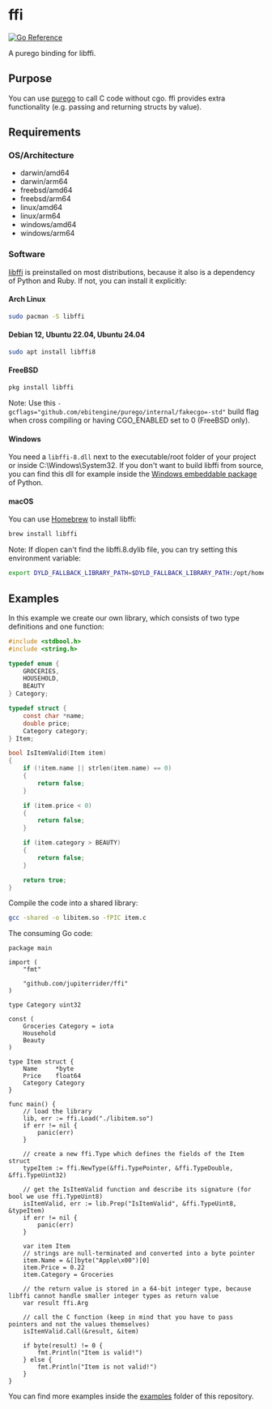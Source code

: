 # ffi
[![Go Reference](https://pkg.go.dev/badge/github.com/jupiterrider/ffi.svg)](https://pkg.go.dev/github.com/jupiterrider/ffi)

A purego binding for libffi.

## Purpose
You can use [purego](https://github.com/ebitengine/purego) to call C code without cgo. ffi provides extra functionality (e.g. passing and returning structs by value).

## Requirements
### OS/Architecture
- darwin/amd64
- darwin/arm64
- freebsd/amd64
- freebsd/arm64
- linux/amd64
- linux/arm64
- windows/amd64
- windows/arm64

### Software
[libffi](https://github.com/libffi/libffi) is preinstalled on most distributions, because it also is a dependency of Python and Ruby. If not, you can install it explicitly:

#### Arch Linux
```sh
sudo pacman -S libffi
```

#### Debian 12, Ubuntu 22.04, Ubuntu 24.04
```sh
sudo apt install libffi8
```

#### FreeBSD
```sh
pkg install libffi
```
Note: Use this `-gcflags="github.com/ebitengine/purego/internal/fakecgo=-std"` build flag when cross compiling or having CGO_ENABLED set to 0 (FreeBSD only).

#### Windows
You need a `libffi-8.dll` next to the executable/root folder of your project or inside C:\Windows\System32. If you don't want to build libffi from source, you can find this dll for example inside the [Windows embeddable package](https://www.python.org/downloads/windows/) of Python.

#### macOS
You can use [Homebrew](https://brew.sh/) to install libffi:
```sh
brew install libffi
```
Note: If dlopen can't find the libffi.8.dylib file, you can try setting this environment variable:
```sh
export DYLD_FALLBACK_LIBRARY_PATH=$DYLD_FALLBACK_LIBRARY_PATH:/opt/homebrew/opt/libffi/lib
```

## Examples
In this example we create our own library, which consists of two type definitions and one function:

```c
#include <stdbool.h>
#include <string.h>

typedef enum {
    GROCERIES,
    HOUSEHOLD,
    BEAUTY
} Category;

typedef struct {
    const char *name;
    double price;
    Category category;
} Item;

bool IsItemValid(Item item)
{
    if (!item.name || strlen(item.name) == 0)
    {
        return false;
    }

    if (item.price < 0)
    {
        return false;
    }

    if (item.category > BEAUTY)
    {
        return false;
    }

    return true;
}
```

Compile the code into a shared library:

```sh
gcc -shared -o libitem.so -fPIC item.c
```

The consuming Go code:

```golang
package main

import (
	"fmt"

	"github.com/jupiterrider/ffi"
)

type Category uint32

const (
	Groceries Category = iota
	Household
	Beauty
)

type Item struct {
	Name     *byte
	Price    float64
	Category Category
}

func main() {
	// load the library
	lib, err := ffi.Load("./libitem.so")
	if err != nil {
		panic(err)
	}

	// create a new ffi.Type which defines the fields of the Item struct
	typeItem := ffi.NewType(&ffi.TypePointer, &ffi.TypeDouble, &ffi.TypeUint32)

	// get the IsItemValid function and describe its signature (for bool we use ffi.TypeUint8)
	isItemValid, err := lib.Prep("IsItemValid", &ffi.TypeUint8, &typeItem)
	if err != nil {
		panic(err)
	}

	var item Item
	// strings are null-terminated and converted into a byte pointer
	item.Name = &[]byte("Apple\x00")[0]
	item.Price = 0.22
	item.Category = Groceries

	// the return value is stored in a 64-bit integer type, because libffi cannot handle smaller integer types as return value
	var result ffi.Arg

	// call the C function (keep in mind that you have to pass pointers and not the values themselves)
	isItemValid.Call(&result, &item)

	if byte(result) != 0 {
		fmt.Println("Item is valid!")
	} else {
		fmt.Println("Item is not valid!")
	}
}
```

You can find more examples inside the [examples](examples) folder of this repository.
